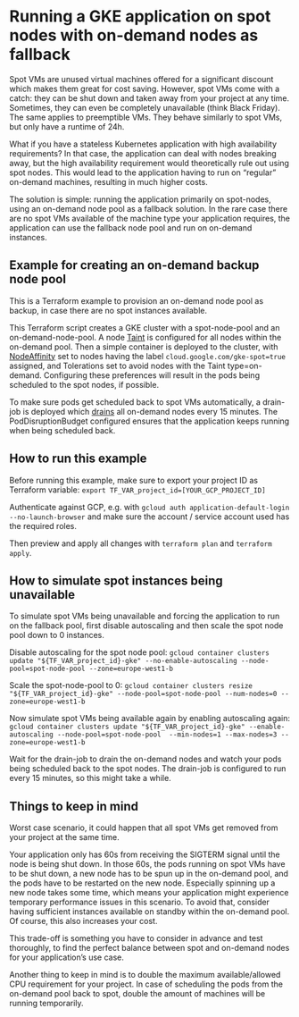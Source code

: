 # Running a GKE application on spot nodes with on-demand nodes as fallback
Spot VMs are unused virtual machines offered for a significant discount which makes them great for cost saving. However, spot VMs come with a catch: they can be shut down and taken away from your project at any time. Sometimes, they can even be completely unavailable (think Black Friday). The same applies to preemptible VMs. They behave similarly to spot VMs, but only have a runtime of 24h.

What if you have a stateless Kubernetes application with high availability requirements? In that case, the application can deal with nodes breaking away, but the high availability requirement would theoretically rule out using spot nodes. This would lead to the application having to run on “regular” on-demand machines, resulting in much higher costs.

The solution is simple: running the application primarily on spot-nodes, using an on-demand node pool as a fallback solution. In the rare case there are no spot VMs available of the machine type your application requires, the application can use the fallback node pool and run on on-demand instances.

## Example for creating an on-demand backup node pool

This is a Terraform example to provision an on-demand node pool as backup, in case there are no spot instances available.

This Terraform script creates a GKE cluster with a spot-node-pool and an on-demand-node-pool. A node [Taint](https://kubernetes.io/docs/concepts/scheduling-eviction/taint-and-toleration/) is configured for all nodes within the on-demand pool. 
Then a simple container is deployed to the cluster, with [NodeAffinity](https://kubernetes.io/docs/concepts/scheduling-eviction/assign-pod-node/) set to nodes having the label `cloud.google.com/gke-spot=true` assigned, and Tolerations set to avoid nodes with the Taint type=on-demand.
Configuring these preferences will result in the pods being scheduled to the spot nodes, if possible. 

To make sure pods get scheduled back to spot VMs automatically, a drain-job is deployed which [drains](https://kubernetes.io/docs/tasks/administer-cluster/safely-drain-node/) all on-demand nodes every 15 minutes.
The PodDisruptionBudget configured ensures that the application keeps running when being scheduled back.

## How to run this example

Before running this example, make sure to export your project ID as Terraform variable:
`export TF_VAR_project_id=[YOUR_GCP_PROJECT_ID]`

Authenticate against GCP, e.g. with `gcloud auth application-default-login --no-launch-browser` and make sure the account / service account used has the required roles.

Then preview and apply all changes with `terraform plan` and `terraform apply`.

## How to simulate spot instances being unavailable
To simulate spot VMs being unavailable and forcing the application to run on the fallback pool, first disable autoscaling and then scale the spot node pool down to 0 instances.

Disable autoscaling for the spot node pool:
`gcloud container clusters update "${TF_VAR_project_id}-gke" --no-enable-autoscaling --node-pool=spot-node-pool --zone=europe-west1-b`

Scale the spot-node-pool to 0:
`gcloud container clusters resize "${TF_VAR_project_id}-gke" --node-pool=spot-node-pool --num-nodes=0 --zone=europe-west1-b`

Now simulate spot VMs being available again by enabling autoscaling again:
`gcloud container clusters update "${TF_VAR_project_id}-gke" --enable-autoscaling --node-pool=spot-node-pool  --min-nodes=1 --max-nodes=3 --zone=europe-west1-b`

Wait for the drain-job to drain the on-demand nodes and watch your pods being scheduled back to the spot nodes. The drain-job is configured to run every 15 minutes, so this might take a while.

## Things to keep in mind
Worst case scenario, it could happen that all spot VMs get removed from your project at the same time.

Your application only has 60s from receiving the SIGTERM signal until the node is being shut down. In those 60s, the pods running on spot VMs have to be shut down, a new node has to be spun up in the on-demand pool, and the pods have to be restarted on the new node. 
Especially spinning up a new node takes some time, which means your application might experience temporary performance issues in this scenario. To avoid that, consider having sufficient instances available on standby within the on-demand pool. Of course, this also increases your cost. 

This trade-off is something you have to consider in advance and test thoroughly, to find the perfect balance between spot and on-demand nodes for your application’s use case.

Another thing to keep in mind is to double the maximum available/allowed CPU requirement for your project. In case of scheduling the pods from the on-demand pool back to spot, double the amount of machines will be running temporarily.
